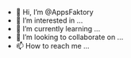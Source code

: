 - 👋 Hi, I’m @AppsFaktory
- 👀 I’m interested in ...
- 🌱 I’m currently learning ...
- 💞️ I’m looking to collaborate on ...
- 📫 How to reach me ...

<!---
AppsFaktory/AppsFaktory is a ✨ special ✨ repository because its `README.md` (this file) appears on your GitHub profile.
You can click the Preview link to take a look at your changes.
--->
